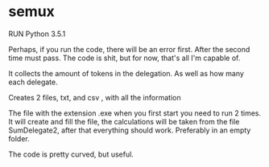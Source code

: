 # semux
RUN Python 3.5.1

Perhaps, if you run the code, there will be an error first. After the second time must pass. The code is shit, but for now, that's all I'm capable of.


It collects the amount of tokens in the delegation. As well as how many each delegate.

Creates 2 files, txt, and csv , with all the information

The file with the extension .exe when you first start you need to run 2 times. It will create and fill the file, the calculations will be taken from the file SumDelegate2, after that everything should work. Preferably in an empty folder.

The code is pretty curved, but useful.
